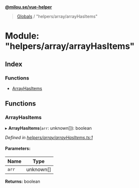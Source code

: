 **[@milou.se/vue-helper](../README.md)**

> [Globals](../globals.md) / "helpers/array/arrayHasItems"

# Module: "helpers/array/arrayHasItems"

## Index

### Functions

* [ArrayHasItems](_helpers_array_arrayhasitems_.md#arrayhasitems)

## Functions

### ArrayHasItems

▸ **ArrayHasItems**(`arr`: unknown[]): boolean

*Defined in [helpers/array/arrayHasItems.ts:1](https://github.com/milou-se/milou-vue-helper/blob/41b4934/src/helpers/array/arrayHasItems.ts#L1)*

#### Parameters:

Name | Type |
------ | ------ |
`arr` | unknown[] |

**Returns:** boolean
